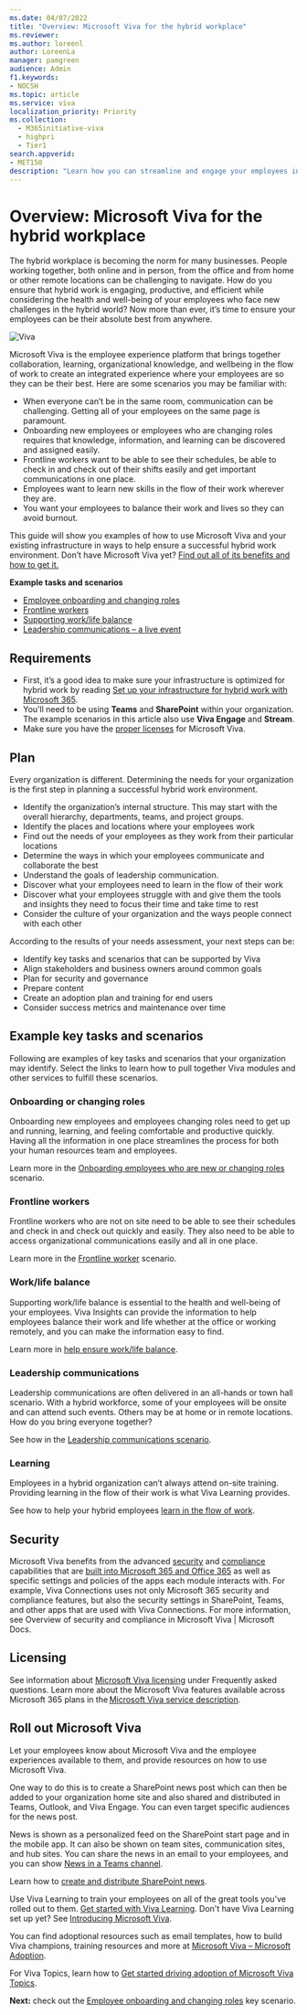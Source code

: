 ```yaml
---
ms.date: 04/07/2022
title: "Overview: Microsoft Viva for the hybrid workplace"
ms.reviewer: 
ms.author: loreenl
author: LoreenLa
manager: pamgreen
audience: Admin
f1.keywords:
- NOCSH
ms.topic: article
ms.service: viva
localization_priority: Priority
ms.collection:
  - M365initiative-viva
  - highpri
  - Tier1
search.appverid:
- MET150
description: "Learn how you can streamline and engage your employees in a hybrid workplace with the help of Microsoft Viva."
---
```


# Overview: Microsoft Viva for the hybrid workplace
The hybrid workplace is becoming the norm for many businesses. People working together, both online and in person, from the office and from home or other remote locations can be challenging to navigate. How do you ensure that hybrid work is engaging, productive, and efficient while considering the health and well-being of your employees who face new challenges in the hybrid world? Now more than ever, it’s time to ensure your employees can be their absolute best from anywhere.

![Viva](../media/connections/vc-hero2.png)

Microsoft Viva is the employee experience platform that brings together collaboration, learning, organizational knowledge, and wellbeing in the flow of work to create an integrated experience where your employees are so they can be their best. Here are some scenarios you may be familiar with:

- When everyone can’t be in the same room, communication can be challenging. Getting all of your employees on the same page is paramount.
- Onboarding new employees or employees who are changing roles requires that knowledge, information, and learning can be discovered and assigned easily.
- Frontline workers want to be able to see their schedules, be able to check in and check out of their shifts easily and get important communications in one place.
- Employees want to learn new skills in the flow of their work wherever they are.
- You want your employees to balance their work and lives so they can avoid burnout.


This guide will show you examples of how to use Microsoft Viva and your existing infrastructure in ways to help ensure a successful hybrid work environment.
Don’t have Microsoft Viva yet? [Find out all of its benefits and how to get it.](https://www.microsoft.com/en-us/microsoft-viva)

**Example tasks and scenarios**

- [Employee onboarding and changing roles](#onboarding-or-changing-roles)
- [Frontline workers](#frontline-workers)
- [Supporting work/life balance](#worklife-balance)
- [Leadership communications  – a live event](#leadership-communications)

## Requirements
- First, it’s a good idea to make sure your infrastructure is optimized for hybrid work by reading [Set up your infrastructure for hybrid work with Microsoft 365](/microsoft-365/solutions/empower-people-to-work-remotely).
- You’ll need to be using **Teams** and **SharePoint** within your organization. The example scenarios in this article also use **Viva Engage** and **Stream**. 
- Make sure you have the [proper licenses](#licensing) for Microsoft Viva.

## Plan

Every organization is different. Determining the needs for your organization is the first step in planning a successful hybrid work environment. 

- Identify the organization’s internal structure. This may start with the overall hierarchy, departments, teams, and project groups.
- Identify the places and locations where your employees work
- Find out the needs of your employees as they work from their particular locations
- Determine the ways in which your employees communicate and collaborate the best
- Understand the goals of leadership communication.
- Discover what your employees need to learn in the flow of their work
- Discover what your employees struggle with and give them the tools and insights they need to focus their time and take time to rest
- Consider the culture of your organization and the ways people connect with each other

According to the results of your needs assessment, your next steps can be:
- Identify key tasks and scenarios that can be supported by Viva
- Align stakeholders and business owners around common goals
- Plan for security and governance
- Prepare content
- Create an adoption plan and training for end users
- Consider success metrics and maintenance over time

## Example key tasks and scenarios
Following are examples of key tasks and scenarios that your organization may identify. Select the links to learn how to pull together Viva modules and other services to fulfill these scenarios.

### Onboarding or changing roles
Onboarding new employees and employees changing roles need to get up and running, learning, and feeling comfortable and productive quickly. Having all the information in one place streamlines the process for both your human resources team and employees.

Learn more in the [Onboarding employees who are new or changing roles](/viva/solutions/viva-onboard-change-roles) scenario.

### Frontline workers
Frontline workers who are not on site need to be able to see their schedules and check in and check out quickly and easily. They also need to be able to access organizational communications easily and all in one place.

Learn more in the [Frontline worker](/viva/solutions/viva-front-line-workers) scenario.

### Work/life balance
Supporting work/life balance is essential to the health and well-being of your employees. Viva Insights can provide the information to help employees balance their work and life whether at the office or working remotely, and you can make the information easy to find.

Learn more in [help ensure work/life balance](/Viva/solutions/viva-work-life-balance).


### Leadership communications
Leadership communications are often delivered in an all-hands or town hall scenario. With a hybrid workforce, some of your employees will be onsite and can attend such events. Others may be at home or in remote locations. How do you bring everyone together?

See how in the [Leadership communications scenario](/Viva/solutions/viva-leadership-communications).


### Learning

Employees in a hybrid organization can’t always attend on-site training. Providing learning in the flow of their work is what Viva Learning provides.

See how to help your hybrid employees [learn in the flow of work](/viva/solutions/incorporate-learning).


## Security
Microsoft Viva benefits from the advanced [security](/microsoft-365/security/microsoft-365-zero-trust) and [compliance](/microsoft-365/compliance/compliance-quick-tasks) capabilities that are [built into Microsoft 365 and Office 365](/microsoft-365/security) as well as specific settings and policies of the apps each module interacts with. For example, Viva Connections uses not only Microsoft 365 security and compliance features, but also the security settings in SharePoint, Teams, and other apps that are used with Viva Connections. For more information,  see Overview of security and compliance in Microsoft Viva | Microsoft Docs.



## Licensing
See information about [Microsoft Viva licensing](https://www.microsoft.com/microsoft-viva/pricing) under Frequently asked questions. Learn more about the Microsoft Viva features available across Microsoft 365 plans in the [Microsoft Viva service description](/office365/servicedescriptions/microsoft-viva-service-description).

## Roll out Microsoft Viva 
Let your employees know about Microsoft Viva and the employee experiences available to them, and provide resources on how to use Microsoft Viva.

One way to do this is to create a SharePoint news post which can then be added to your organization home site and also shared and distributed in Teams, Outlook, and Viva Engage. You can even target specific audiences for the news post. 

News is shown as a personalized feed on the SharePoint start page and in the mobile app. It can also be shown on team sites, communication sites, and hub sites. You can share the news in an email to your employees, and you can show [News in a Teams channel](https://support.microsoft.com/office/add-team-site-news-in-a-teams-channel-743607c0-9510-414b-8aab-1ae9ef5d3f49). 

Learn how to [create and distribute SharePoint news](https://support.microsoft.com/office/sharepoint-news-help-80e479c2-f4bb-4962-bbde-6b417112a20b).

Use Viva Learning to train your employees on all of the great tools you've rolled out to them. [Get started with Viva Learning](/viva/learning/overview-viva-learning). Don't have Viva Learning set up yet? See [Introducing Microsoft Viva](/viva/learning/set-up-viva-learning).

You can find adoptional resources such as email templates, how to build Viva champions, training resources and more at [Microsoft Viva – Microsoft Adoption](https://adoption.microsoft.com/viva/).

For Viva Topics, learn how to [Get started driving adoption of Microsoft Viva Topics](/viva/topics/topics-adoption-getstarted).



**Next:** check out the [Employee onboarding and changing roles](/Viva/solutions/viva-onboarding-changing-roles) key scenario.
